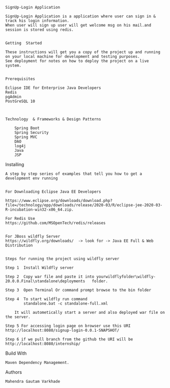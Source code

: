 
	SignUp-Login Application	
	
	SignUp-Login Application is a application where user can sign in & track his login information.
	When user will sign up user will get welcome msg on his mail.and session is stored using redis.
	
	
	Getting  Started 
	
	These instructions will get you a copy of the project up and running on your local machine for development and testing purposes. 
	See deployment for notes on how to deploy the project on a live system.


	Prerequisites

	Eclipse IDE for Enterprise Java Developers
	Redis
	pgAdmin
	PostGreSQL 10
	


	Technology  & Frameworks & Design Patterns
	
		Spring Boot
		Spring Security 
		Spring MVC
		DAO
		log4j
		Java
		JSP
	
		
Installing

	A step by step series of examples that tell you how to get a development env running
	
	
	For Downloading Eclipse Java EE Developers
	
	https://www.eclipse.org/downloads/download.php?file=/technology/epp/downloads/release/2020-03/R/eclipse-jee-2020-03-R-incubation-win32-x86_64.zip. 

	For Redis Use
	https://github.com/MSOpenTech/redis/releases
	
	
	For JBoss wildfly Server 
	https://wildfly.org/downloads/  -> look for -> Java EE Full & Web Distribution
	

	Steps for running the project using wildfly server

	Step 1  Install Wildfly server
	
	Step 2  Copy war file and paste it into	yourwildflyfolder\wildfly-20.0.0.Final\standalone\deployments	folder.
	
	Step 3  Open Terminal Or command prompt browse to the bin folder
	
	Step 4  To start wildfly run command  
		    standalone.bat -c standalone-full.xml 
			
		It will autometically start a server and also deployed war file on the server.
	
	Step 5 For accessing login page on browser use this URI http://localhost:8080/signup-login-0.0.1-SNAPSHOT/
		
	Step 6 if we pull branch from the github the URI will be http://localhost:8080/internship/

				
		
	

Build With 

	Maven Dependency Management.

Authors
	
	Mahendra Gautam Varkhade



		

	
		

	